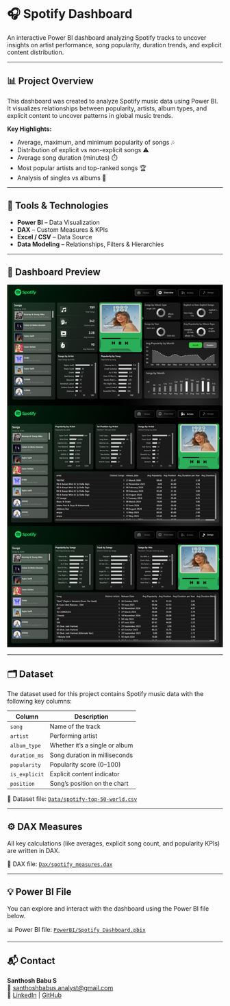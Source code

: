 # 🎧 Spotify Dashboard

An interactive Power BI dashboard analyzing Spotify tracks to uncover insights on artist performance, song popularity, duration trends, and explicit content distribution.

---

## 📊 Project Overview
This dashboard was created to analyze Spotify music data using Power BI.  
It visualizes relationships between popularity, artists, album types, and explicit content to uncover patterns in global music trends.

**Key Highlights:**
- Average, maximum, and minimum popularity of songs 🎶  
- Distribution of explicit vs non-explicit songs ⚠️  
- Average song duration (minutes) ⏱️  
- Most popular artists and top-ranked songs 🏆  
- Analysis of singles vs albums 📀  

---

## 🧩 Tools & Technologies
- **Power BI** – Data Visualization  
- **DAX** – Custom Measures & KPIs  
- **Excel / CSV** – Data Source  
- **Data Modeling** – Relationships, Filters & Hierarchies  

---

## 📸 Dashboard Preview
![Spotify Dashboard](Images/Spotify%20Dashboard.png)

---

## 🗂️ Dataset
The dataset used for this project contains Spotify music data with the following key columns:

| Column | Description |
|---------|-------------|
| `song` | Name of the track |
| `artist` | Performing artist |
| `album_type` | Whether it’s a single or album |
| `duration_ms` | Song duration in milliseconds |
| `popularity` | Popularity score (0–100) |
| `is_explicit` | Explicit content indicator |
| `position` | Song’s position on the chart |

📂 Dataset file: [`Data/spotify-top-50-world.csv`](Data/spotify-top-50-world.csv)

---

## ⚙️ DAX Measures
All key calculations (like averages, explicit song count, and popularity KPIs) are written in DAX.

📄 DAX file: [`Dax/spotify_measures.dax`](Dax/spotify_measures.dax)

---

## 💡 Power BI File
You can explore and interact with the dashboard using the Power BI file below.

📊 Power BI file: [`PowerBI/Spotify Dashboard.pbix`](PowerBI/Spotify%20Dashboard.pbix)

---

## 📬 Contact
**Santhosh Babu S**  
📧 [santhoshbabus.analyst@gmail.com](mailto:santhoshbabus.analyst@gmail.com)  
🔗 [LinkedIn](https://www.linkedin.com/in/santhoshbabus) | [GitHub](https://github.com/santhoshbabu-analyst)
